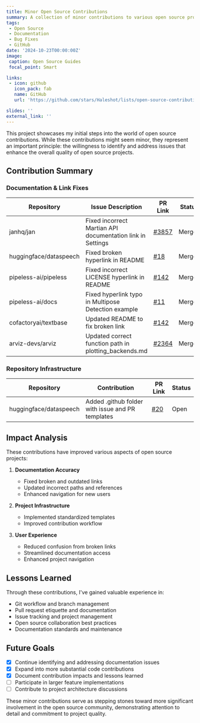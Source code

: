 ```yaml
---
title: Minor Open Source Contributions
summary: A collection of minor contributions to various open source projects, including documentation updates, typo fixes, and small improvements. These contributions represent the beginning of my open source journey, demonstrating attention to detail and willingness to improve project quality.
tags:
 - Open Source
 - Documentation
 - Bug Fixes
 - GitHub
date: '2024-10-23T00:00:00Z'
image:
 caption: Open Source Guides
 focal_point: Smart

links:
 - icon: github
   icon_pack: fab
   name: GitHub
   url: 'https://github.com/stars/Haleshot/lists/open-source-contributions'

slides: ''
external_link: ''
---
```


This project showcases my initial steps into the world of open source contributions. While these contributions might seem minor, they represent an important principle: the willingness to identify and address issues that enhance the overall quality of open source projects.

## Contribution Summary

### Documentation & Link Fixes

| Repository | Issue Description | PR Link | Status |
|------------|------------------|---------|---------|
| janhq/jan | Fixed incorrect Martian API documentation link in Settings | [#3857](https://github.com/janhq/jan/pull/3857) | Merged |
| huggingface/dataspeech | Fixed broken hyperlink in README | [#18](https://github.com/huggingface/dataspeech/pull/18) | Merged |
| pipeless-ai/pipeless | Fixed incorrect LICENSE hyperlink in README | [#142](https://github.com/pipeless-ai/pipeless/pull/142) | Merged |
| pipeless-ai/docs | Fixed hyperlink typo in Multipose Detection example | [#11](https://github.com/pipeless-ai/docs/pull/11) | Merged |
| cofactoryai/textbase | Updated README to fix broken link | [#142](https://github.com/cofactoryai/textbase/pull/142) | Merged |
| arviz-devs/arviz | Updated correct function path in plotting_backends.md | [#2364](https://github.com/arviz-devs/arviz/pull/2364) | Merged |

### Repository Infrastructure

| Repository | Contribution | PR Link | Status |
|------------|--------------|---------|---------|
| huggingface/dataspeech | Added .github folder with issue and PR templates | [#20](https://github.com/huggingface/dataspeech/pull/20) | Open |

## Impact Analysis

These contributions have improved various aspects of open source projects:

1. **Documentation Accuracy**
   - Fixed broken and outdated links
   - Updated incorrect paths and references
   - Enhanced navigation for new users

2. **Project Infrastructure**
   - Implemented standardized templates
   - Improved contribution workflow

3. **User Experience**
   - Reduced confusion from broken links
   - Streamlined documentation access
   - Enhanced project navigation

## Lessons Learned

Through these contributions, I've gained valuable experience in:

- Git workflow and branch management
- Pull request etiquette and documentation
- Issue tracking and project management
- Open source collaboration best practices
- Documentation standards and maintenance

## Future Goals

- [x] Continue identifying and addressing documentation issues
- [x] Expand into more substantial code contributions
- [x] Document contribution impacts and lessons learned
- [ ] Participate in larger feature implementations
- [ ] Contribute to project architecture discussions

These minor contributions serve as stepping stones toward more significant involvement in the open source community, demonstrating attention to detail and commitment to project quality.
